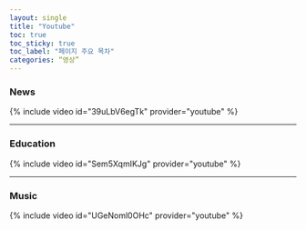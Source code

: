 ```yaml
---
layout: single
title: "Youtube"
toc: true
toc_sticky: true
toc_label: "페이지 주요 목차"
categories: “영상”
---
```


### News

{% include video id="39uLbV6egTk" provider="youtube" %}

---

### Education

{% include video id="Sem5XqmIKJg" provider="youtube" %}

---

### Music
{% include video id="UGeNoml0OHc" provider="youtube" %}
